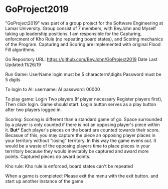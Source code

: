 # GoProject2019
"GoProject2019" was part of a group project for the Software Engineering at Lamar University. Group consist of 7 members,
with BeyJohn and Myself taking up leadership positions. I am responsible for the Capturing, enforcment of Kho Rule (no repeating board states), and Scoring mechanics of the Program.
Capturing and Scoring are implemented with original Flood Fill algorithms. 


Go Repository URL: https://github.com/BeyJohn/GoProject2019
Date Last Updated:11/26/19

Run Game:
UserName login must be 5 characterrs\digits
Password must be 5 digits

To login to AI:
username: AI
password: 00000

To play game: Login Two players (If player necessary Register players first),
Then click login. Game should start. Login button serves as a play button after two players logged in.

Scoring: 
Scoring is different than a standard game of go.
Space surrounded by a player is only counted if there is not an opposing player's piece within it.
****But***** 
Each player's pieces on the board are counted towards their score. Becasue of this, you may capture the piece an opposing player places in your territory without "losing" territory.
In this way the game evens out. It would be a waste of the opposing players time to place pieces
in your terrritory because they would inevitably be captured and award more points.
Captured pieces do award points.

Kho rule: 
Kho rule is enforced, board states can't be repeated

When a game is completed:
Please exit the menu with the exit button. and start up another instance of the game
